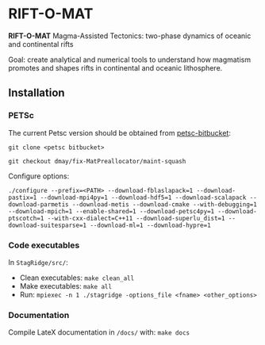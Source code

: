 # RIFT-O-MAT

**RIFT-O-MAT**
Magma-Assisted Tectonics: two-phase dynamics of oceanic and continental rifts

Goal: create analytical and numerical tools to understand how magmatism promotes and shapes rifts in continental and oceanic lithosphere.

## Installation

### PETSc

The current Petsc version should be obtained from [petsc-bitbucket](https://bitbucket.org/petsc/petsc/src/master/):

`git clone <petsc bitbucket>`

`git checkout dmay/fix-MatPreallocator/maint-squash`

Configure options:

`./configure --prefix=<PATH> --download-fblaslapack=1 --download-pastix=1 --download-mpi4py=1 --download-hdf5=1 --download-scalapack --download-parmetis --download-metis --download-cmake --with-debugging=1 --download-mpich=1 --enable-shared=1 --download-petsc4py=1 --download-ptscotch=1 --with-cxx-dialect=C++11 --download-superlu_dist=1 --download-suitesparse=1 --download-ml=1 --download-hypre=1`

### Code executables
In `StagRidge/src/`:
* Clean executables: `make clean_all`
* Make executables: `make all`
* Run: `mpiexec -n 1 ./stagridge -options_file <fname> <other_options>`

### Documentation
Compile LateX documentation in `/docs/` with: `make docs`